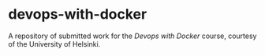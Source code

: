 # devops-with-docker
A repository of submitted work for the *Devops with Docker* course, courtesy of the University of Helsinki.

